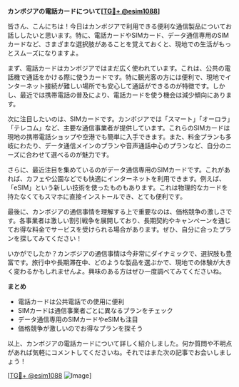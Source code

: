 **カンボジアの電話カードについて[[TG💪+ @esim1088](https://t.me/s/esim1088)]**

皆さん、こんにちは！今日はカンボジアで利用できる便利な通信製品についてお話ししたいと思います。特に、電話カードやSIMカード、データ通信専用のSIMカードなど、さまざまな選択肢があることを覚えておくと、現地での生活がもっとスムーズになりますよ。

まず、電話カードはカンボジアではまだ広く使われています。これは、公共の電話機で通話をかける際に使うカードです。特に観光客の方には便利で、現地でインターネット接続が難しい場所でも安心して通話ができるのが特徴です。しかし、最近では携帯電話の普及により、電話カードを使う機会は減少傾向にあります。

次に注目したいのは、SIMカードです。カンボジアでは「スマート」「オーロラ」「テレコム」など、主要な通信事業者が提供しています。これらのSIMカードは現地の携帯電話ショップや空港でも簡単に入手できます。また、料金プランも多岐にわたり、データ通信メインのプランや音声通話中心のプランなど、自分のニーズに合わせて選べるのが魅力です。

さらに、最近注目を集めているのがデータ通信専用のSIMカードです。これがあれば、カフェや公園などでも快適にインターネットを利用できます。例えば、「eSIM」という新しい技術を使ったものもあります。これは物理的なカードを持たなくてもスマホに直接インストールでき、とても便利です。

最後に、カンボジアの通信事情を理解する上で重要なのは、価格競争の激しさです。各事業者は激しい割引戦争を展開しており、長期契約やキャンペーンを通じてお得な料金でサービスを受けられる場合があります。ぜひ、自分に合ったプランを探してみてください！

いかがでしたか？カンボジアの通信事情は今非常にダイナミックで、選択肢も豊富です。旅行中や長期滞在中、どのような製品を選ぶかで、現地での体験が大きく変わるかもしれませんよ。興味のある方はぜひ一度調べてみてくださいね。

**まとめ**
- 電話カードは公共電話での使用に便利
- SIMカードは通信事業者ごとに異なるプランをチェック
- データ通信専用のSIMカードやeSIMも注目
- 価格競争が激しいのでお得なプランを探そう

以上、カンボジアの電話カードについて詳しく紹介しました。何か質問や不明点があれば気軽にコメントしてくださいね。それではまた次の記事でお会いしましょう！

[[TG💪+ @esim1088](https://t.me/s/esim1088) ![Image](https://i.postimg.cc/Y0z9fWf4/image.png)]